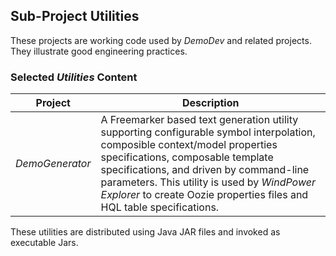 ## Sub-Project Utilities

These projects are working code used by *DemoDev* and related projects. They illustrate good engineering practices.

### Selected _Utilities_ Content

Project | Description
------- | -----------
_DemoGenerator_ | A Freemarker based text generation utility supporting configurable symbol interpolation, composible context/model properties specifications, composable template specifications, and driven by command-line parameters.  This utility is used by _WindPower Explorer_ to create Oozie properties files and HQL table specifications.

These utilities are distributed using Java JAR files and invoked as executable Jars.
